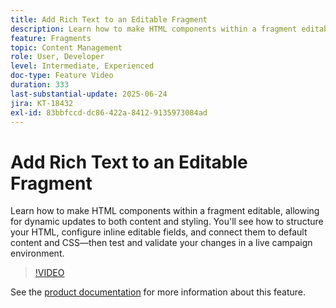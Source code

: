 ```yaml
---
title: Add Rich Text to an Editable Fragment
description: Learn how to make HTML components within a fragment editable, allowing for dynamic updates to both content and styling. You'll see how to structure your HTML, configure inline editable fields, and connect them to default content and CSS—then test and validate your changes in a live campaign environment.
feature: Fragments
topic: Content Management
role: User, Developer
level: Intermediate, Experienced
doc-type: Feature Video
duration: 333
last-substantial-update: 2025-06-24
jira: KT-18432
exl-id: 83bbfccd-dc86-422a-8412-9135973084ad
---
```


# Add Rich Text to an Editable Fragment

Learn how to make HTML components within a fragment editable, allowing for dynamic updates to both content and styling. You'll see how to structure your HTML, configure inline editable fields, and connect them to default content and CSS—then test and validate your changes in a live campaign environment.

>[!VIDEO](https://video.tv.adobe.com/v/3464363/?learn=on&enablevpops)

See the [product documentation](https://experienceleague.adobe.com/en/docs/journey-optimizer/using/content-management/fragments/customizable-fragments) for more information about this feature.
